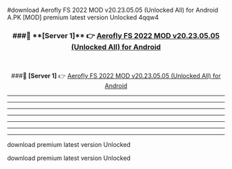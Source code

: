 #download Aerofly FS 2022 MOD v20.23.05.05 (Unlocked All) for Android  A.PK [MOD] premium latest version Unlocked 4qqw4 



<div align="center">
<h3>###🔹 **[Server 1]** 👉 <a href="https://download1apk.web.app/">Aerofly FS 2022 MOD v20.23.05.05 (Unlocked All) for Android </a></h3><br>


###🔹 **[Server 1]** 👉 <a href="https://download1apk.web.app/">Aerofly FS 2022 MOD v20.23.05.05 (Unlocked All) for Android </a></h3>
</div>



----------------------------------------------------------

----------------------------------------------------------

----------------------------------------------------------

----------------------------------------------------------

----------------------------------------------------------

----------------------------------------------------------

----------------------------------------------------------

download premium latest version Unlocked

download premium latest version Unlocked
